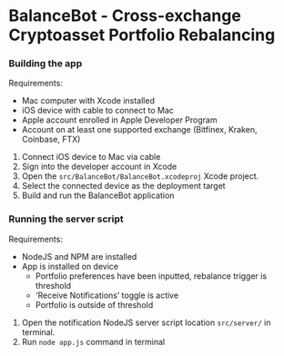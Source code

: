 # BalanceBot - Cross-exchange Cryptoasset Portfolio Rebalancing
### Building the app
Requirements:
* Mac computer with Xcode installed
* iOS device with cable to connect to Mac
* Apple account enrolled in Apple Developer Program
* Account on at least one supported exchange (Bitfinex, Kraken, Coinbase, FTX)

1. Connect iOS device to Mac via cable
2. Sign into the developer account in Xcode
3. Open the `src/BalanceBot/BalanceBot.xcodeproj` Xcode project.
4. Select the connected device as the deployment target
5. Build and run the BalanceBot application

### Running the server script
Requirements:
* NodeJS and NPM are installed
* App is installed on device
	* Portfolio preferences have been inputted, rebalance trigger is threshold
	* ‘Receive Notifications’ toggle is active
	* Portfolio is outside of threshold

1. Open the notification NodeJS server script location `src/server/` in terminal.
2. Run `node app.js` command in terminal